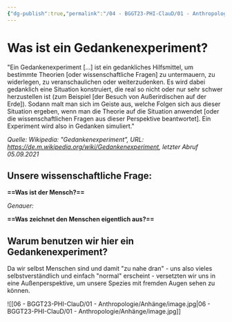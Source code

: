 ```yaml
---
{"dg-publish":true,"permalink":"/04 - BGGT23-PHI-ClauD/01 - Anthropologie/01 - Gedankenexperiment - Besucher von außerhalb/","noteIcon":""}
---
```


# Was ist ein Gedankenexperiment?
"Ein Gedankenexperiment [...] ist ein gedankliches Hilfsmittel, um bestimmte Theorien [oder wissenschaftliche Fragen] zu untermauern, zu widerlegen, zu veranschaulichen oder weiterzudenken. Es wird dabei gedanklich eine Situation konstruiert, die real so nicht oder nur sehr schwer herzustellen ist (zum Beispiel [der Besuch von Außerirdischen auf der Erde]). Sodann malt man sich im Geiste aus, welche Folgen sich aus dieser Situation ergeben, wenn man die Theorie auf die Situation anwendet [oder die wissenschaftlichen Fragen aus dieser Perspektive beantwortet]. Ein Experiment wird also in Gedanken simuliert." 

*Quelle: Wikipedia: "Gedankenexperiment", URL: https://de.m.wikipedia.org/wiki/Gedankenexperiment, letzter Abruf 05.09.2021*

## Unsere wissenschaftliche Frage:
**==Was ist der Mensch?==**

*Genauer:*

**==Was zeichnet den Menschen eigentlich aus?==** 

## Warum benutzen wir hier ein Gedankenexperiment? 
Da wir selbst Menschen sind und damit "zu nahe dran" - uns also vieles selbstverständlich und einfach "normal" erscheint - versetzten wir uns in eine Außenperspektive, um unsere Spezies mit fremden Augen sehen zu können.


![[06 - BGGT23-PHI-ClauD/01 - Anthropologie/Anhänge/image.jpg\|06 - BGGT23-PHI-ClauD/01 - Anthropologie/Anhänge/image.jpg]]

